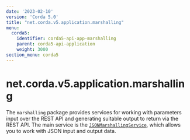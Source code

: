 ```yaml
---
date: '2023-02-10'
version: 'Corda 5.0'
title: "net.corda.v5.application.marshalling"
menu:
  corda5:
    identifier: corda5-api-app-marshalling
    parent: corda5-api-application
    weight: 3000
section_menu: corda5
---
```

# net.corda.v5.application.marshalling
The `marshalling` package provides services for working with parameters input over the REST API and generating suitable output to return via the REST API. The main service is the <a href="../../../../../../api-ref/corda/5.0/net/corda/v5/application/marshalling/JsonMarshallingService.html" target="_blank">`JSONMarshallingService`</a>, which allows you to work with JSON input and output data.
